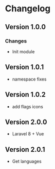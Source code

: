 # Changelog

## Version 1.0.0

### Changes
- Init module

## Version 1.0.1
- namespace fixes

## Version 1.0.2
- add flags icons

## Version 2.0.0
- Laravel 8 + Vue

## Version 2.0.1
- Get languages